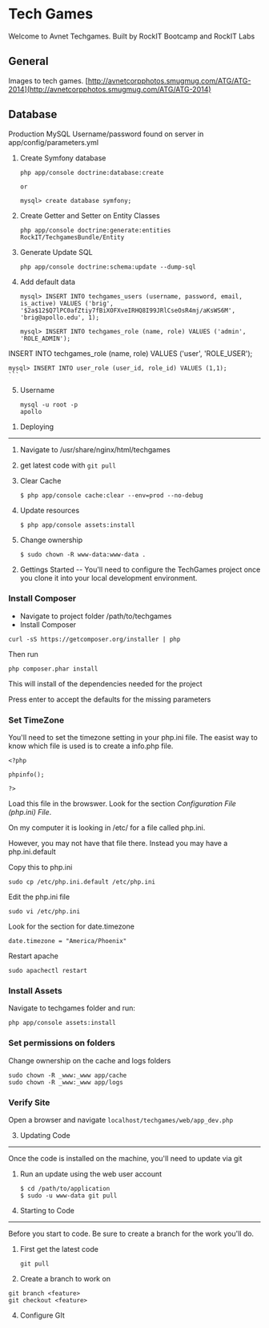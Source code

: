 Tech Games
========================

Welcome to Avnet Techgames. Built by RockIT Bootcamp and RockIT Labs

General
---
Images to tech games. [http://avnetcorpphotos.smugmug.com/ATG/ATG-2014](http://avnetcorpphotos.smugmug.com/ATG/ATG-2014)


Database
----
Production MySQL
Username/password found on server in app/config/parameters.yml

1. Create Symfony database

	```
	php app/console doctrine:database:create
	
	or 
	
	mysql> create database symfony;
	```
2. Create Getter and Setter on Entity Classes

	```
	php app/console doctrine:generate:entities RockIT/TechgamesBundle/Entity
	```
3. Generate Update SQL

	```
	php app/console doctrine:schema:update --dump-sql
	```
4. Add default data

	```
	mysql> INSERT INTO techgames_users (username, password, email, is_active) VALUES ('brig', '$2a$12$Q7lPC0afZtiy7fBiXOFXveIRHQ8I99JRlCseOsR4mj/aKsWS6M', 'brig@apollo.edu', 1);
	
	mysql> INSERT INTO techgames_role (name, role) VALUES ('admin', 'ROLE_ADMIN');
INSERT INTO techgames_role (name, role) VALUES ('user', 'ROLE_USER');

	mysql> INSERT INTO user_role (user_id, role_id) VALUES (1,1);
	```
5. Username

	```
	mysql -u root -p
	apollo
	````




1) Deploying
----------------------------------

1. Navigate to /usr/share/nginx/html/techgames
2. get latest code with `git pull`
3. Clear Cache

    ``` 
    $ php app/console cache:clear --env=prod --no-debug
    ```
4. Update resources

    ```
    $ php app/console assets:install
    ```
    
5. Change ownership

    ```
    $ sudo chown -R www-data:www-data .
    ```

2) Gettings Started
--
You'll need to configure the TechGames project once you clone it into your local development environment.

### Install Composer
* Navigate to project folder /path/to/techgames
* Install Composer

````
curl -sS https://getcomposer.org/installer | php
````
Then run 

````
php composer.phar install
````

This will install of the dependencies needed for the project

Press enter to accept the defaults for the missing parameters

### Set TimeZone 
You'll need to set the timezone setting in your php.ini file. The easist way to know which file is used is to create a info.php file.

````
<?php

phpinfo();

?>
````

Load this file in the browswer. Look for the section *Configuration File (php.ini) File*.

On my computer it is looking in /etc/ for a file called php.ini.

However, you may not have that file there. Instead you may have a php.ini.default

Copy this to php.ini

````
sudo cp /etc/php.ini.default /etc/php.ini
````

Edit the php.ini file

```
sudo vi /etc/php.ini
```

Look for the section for date.timezone

```
date.timezone = "America/Phoenix"
```

Restart apache

````
sudo apachectl restart
````

### Install Assets
Navigate to techgames folder and run:
````
php app/console assets:install
````
### Set permissions on folders
Change ownership on the cache and logs folders

````
sudo chown -R _www:_www app/cache
sudo chown -R _www:_www app/logs
````
### Verify Site
Open a browser and navigate `localhost/techgames/web/app_dev.php`

3) Updating Code
----------------------------------
Once the code is installed on the machine, you'll need to update via git

1. Run an update using the web user account

	````
	$ cd /path/to/application
	$ sudo -u www-data git pull
	````


4) Starting to Code
----------------------------------
Before you start to code. Be sure to create a branch for the work you'll do.

1. First get the latest code

    ````
    git pull
    ````
2. Create a branch to work on

````
git branch <feature>
git checkout <feature>
````
4) Configure GIt
